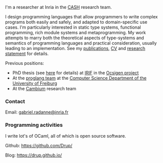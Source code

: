 I'm a researcher at Inria in the [CASH](http://www.ens-lyon.fr/LIP/CASH/) research
team.

I design programming languages that
allow programmers to write complex programs both easily and safely, and 
adapted to domain-specific use cases.
I'm particularly interested in static type systems, functional programming,
rich module systems and metaprogramming.
My work attempts to marry both the
theoretical aspects of type-systems and semantics of programming languages and
practical consideration, usually leading to an implementation.
See my [publications](publications.html), [CV][] and [research statement][] for details.

Previous positions:
- PhD thesis (see [here](phdthesis.html) for details) at [IRIF][] in the [Ocsigen project][ocsigen]
- At the [proglang team](http://proglang.informatik.uni-freiburg.de/) 
at the [Computer Science Department of the University of Freiburg](http://www.informatik.uni-freiburg.de/)
- At the [Cambium](http://cambium.inria.fr/) research team

[IRIF]: https://www.irif.fr/
[Jérôme Vouillon]: https://www.irif.fr/~vouillon/
[Roberto Di Cosmo]: http://dicosmo.org/

[CV]: cv.pdf
[research statement]: research_statement.pdf

[ocsigen]: http://ocsigen.org/

### Contact

Email: <gabriel.radanne@inria.fr>

### Programming activities

I write lot's of OCaml, all of which is open source software.

Github: <https://github.com/Drup/>

Blog: <https://drup.github.io/>
